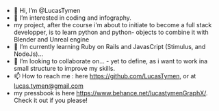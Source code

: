 - 👋 Hi, I’m @LucasTymen
- 👀 I’m interested in coding and infography.
- my project, after the course i'm about to initiate to become a full stack developper, is to learn python and python- objects to combine it with Blender and Unreal engine
- 🌱 I’m currently learning Ruby on Rails and JavasCript (Stimulus, and NodeJs)...
- 💞️ I’m looking to collaborate on... - yet to define, as i want to work ina small structure to improve my skills.
- 📫 How to reach me : here https://github.com/LucasTymen, or at lucas.tymen@gmail.com
- my pressbook is here https://www.behance.net/lucastymenGraphX/. Check it out if you please!

<!---
LucasTymen/LucasTymen is a ✨ special ✨ repository because its `README.md` (this file) appears on your GitHub profile.
You can click the Preview link to take a look at your changes.
--->
